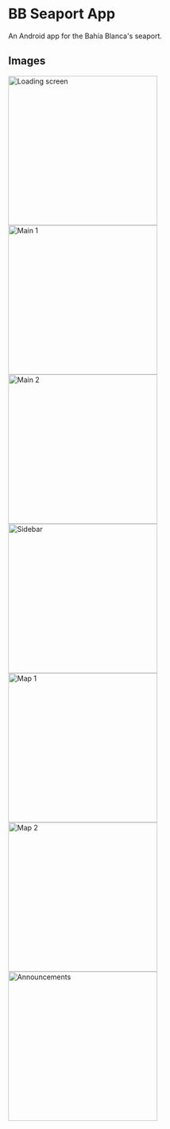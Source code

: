 # BB Seaport App
An Android app for the Bahía Blanca's seaport.

## Images
<img alt="Loading screen" src="https://github.com/Juaanma/BB-Seaport-App/blob/master/img/loading_screen.png" width="300">
<img alt="Main 1" src="https://github.com/Juaanma/BB-Seaport-App/blob/master/img/main_1.png" width="300">
<img alt="Main 2" src="https://github.com/Juaanma/BB-Seaport-App/blob/master/img/main_2.png" width="300">
<img alt="Sidebar" src="https://github.com/Juaanma/BB-Seaport-App/blob/master/img/sidebar.png" width="300">
<img alt="Map 1" src="https://github.com/Juaanma/BB-Seaport-App/blob/master/img/map_1.png" width="300">
<img alt="Map 2" src="https://github.com/Juaanma/BB-Seaport-App/blob/master/img/map_2.png" width="300">
<img alt="Announcements" src="https://github.com/Juaanma/BB-Seaport-App/blob/master/img/announcements.png" width="300">
